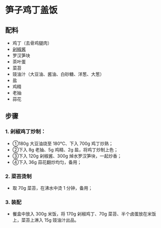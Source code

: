 # 笋子鸡丁盖饭

## 配料
- 鸡丁（去骨鸡腿肉）
- [剁椒酱](/配料/剁椒酱.md)
- 罗汉笋块
- 茶叶蛋
- 菜苔
- 豉油汁（大豆油、酱油、白砂糖、洋葱、大葱）
- 盐
- 鸡精
- 老抽
- 蒜花

## 步骤
### 1. 剁椒鸡丁炒制：
- ①180g 大豆油烧至 180℃、下入 700g 鸡丁炒熟；
- ②下入 8g 老抽、5g 鸡精、2g 盐，将鸡丁炒制上色；
- ③下入 120g 剁椒酱、300g 焯水罗汉笋块，一起炒香；
- ④下入 36g 蒜花翻炒均匀，备用；

### 2. 菜苔烫制
- 取 70g 菜苔，在沸水中烫 1 分钟，备用；

### 3. 装配
- 餐盒中放入 300g 米饭，将 170g 剁椒鸡丁、70g 菜苔、半个卤蛋放在米饭上，菜苔上淋入 15g 豉油汁出品。